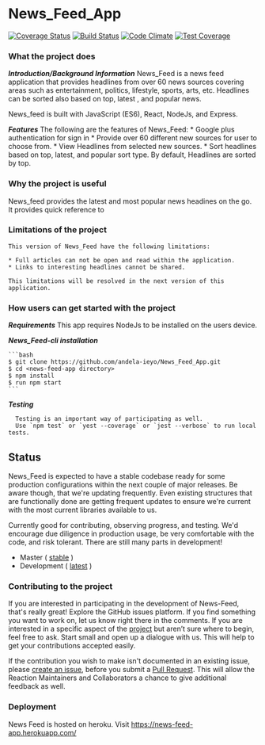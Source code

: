 # News_Feed_App
[![Coverage Status](https://s3.amazonaws.com/assets.coveralls.io/badges/coveralls_76.svg)](https://coveralls.io/github/andela-ieyo/News_Feed_App?branch=develop)
 [![Build Status](https://travis-ci.org/andela-ieyo/News_Feed_App.svg?branch=develop)](https://travis-ci.org/andela-ieyo/News_Feed_App) [![Code Climate](https://codeclimate.com/github/andela-ieyo/News_Feed_App/badges/gpa.svg)](https://codeclimate.com/github/andela-ieyo/News_Feed_App) [![Test Coverage](https://codeclimate.com/github/andela-ieyo/News_Feed_App/badges/coverage.svg)](https://codeclimate.com/github/andela-ieyo/News_Feed_App/coverage)



### What the project does
  **_Introduction/Background Information_**
News_Feed is a news feed application that provides headlines from over 60 news sources covering areas such as entertainment, politics, lifestyle, sports, arts, etc. Headlines can be sorted also based on top, latest , and popular news. 

News_feed is built with JavaScript (ES6), React, NodeJs, and Express.

  **_Features_**
    The following are the features of News_Feed:
    *  Google plus authentication for sign in
    * Provide over 60 different new sources for user to choose from.
    * View Headlines from selected new sources.
    * Sort headlines based on top, latest, and popular sort type. By default, Headlines are sorted by top.

### Why the project is useful
   News_feed provides the latest and most popular news headines on the go. It provides quick reference to 

### Limitations of the project
    This version of News_Feed have the following limitations:
    
    * Full articles can not be open and read within the application.
    * Links to interesting headlines cannot be shared.

    This limitations will be resolved in the next version of this application.


### How users can get started with the project

 **_Requirements_**
   This app requires NodeJs to be installed on the users device.

**_News_Feed-cli installation_**

    ```bash
    $ git clone https://github.com/andela-ieyo/News_Feed_App.git
    $ cd <news-feed-app directory>
    $ npm install
    $ run npm start
    ```
  **_Testing_**

      Testing is an important way of participating as well. 
      Use `npm test` or `yest --coverage` or `jest --verbose` to run local tests.

## Status

News_Feed is expected to have a stable codebase ready for some production configurations within the next couple of major releases. Be aware though, that we're updating frequently. Even existing structures that are functionally done are getting frequent updates to ensure we're current with the most current libraries available to us.

Currently good for contributing, observing progress, and testing. We'd encourage due diligence in production usage, be very comfortable with the code, and risk tolerant. There are still many parts in development!

-   Master ( [stable](https://github.com/andela-ieyo/News_Feed_App/tree/master) )
-   Development ( [latest](https://github.com/andela-ieyo/News_Feed_App/tree/develop) )

### Contributing to the project

If you are interested in participating in the development of News-Feed, that's really great!
Explore the GitHub issues platform. If you find something you want to work on, let us know right there in the comments. If you are interested in a specific aspect of the [project](https://github.com/andela-ieyo/News_Feed_App/projects) but aren’t sure where to begin, feel free to ask. Start small and open up a dialogue with us. This will help to get your contributions accepted easily.

If the contribution you wish to make isn't documented in an existing issue, please [create an issue](https://github.com/andela-ieyo/News_Feed_App/issues/new), before you submit a [Pull Request](https://help.github.com/articles/about-pull-requests/). This will allow the Reaction Maintainers and Collaborators a chance to give additional feedback as well.

### Deployment

 News Feed is hosted on heroku. Visit https://news-feed-app.herokuapp.com/
